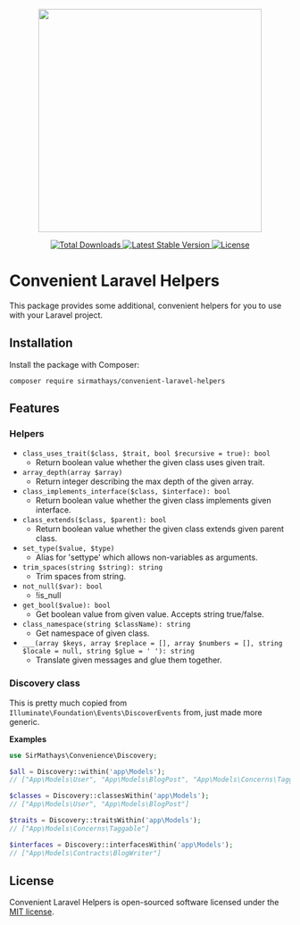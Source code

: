 <p align="center">
    <img src="https://matti.suoraniemi.com/storage/forur2.png" width="400">
</p>

<p align="center">
    <a href="https://packagist.org/packages/sirmathays/convenient-laravel-helpers">
        <img src="https://img.shields.io/packagist/dt/sirmathays/convenient-laravel-helpers" alt="Total Downloads">
    </a>
    <a href="https://packagist.org/packages/sirmathays/convenient-laravel-helpers">
        <img src="https://img.shields.io/packagist/v/sirmathays/convenient-laravel-helpers" alt="Latest Stable Version">
    </a>
    <a href="https://packagist.org/packages/sirmathays/convenient-laravel-helpers">
        <img src="https://img.shields.io/packagist/l/sirmathays/convenient-laravel-helpers" alt="License">
    </a>
</p>

# Convenient Laravel Helpers

This package provides some additional, convenient helpers for you to use with your Laravel project.

## Installation

Install the package with Composer:

    composer require sirmathays/convenient-laravel-helpers


## Features

### Helpers

- `class_uses_trait($class, $trait, bool $recursive = true): bool`
  - Return boolean value whether the given class uses given trait.
- `array_depth(array $array)`
  - Return integer describing the max depth of the given array.
- `class_implements_interface($class, $interface): bool`
  - Return boolean value whether the given class implements given interface.
- `class_extends($class, $parent): bool`
  - Return boolean value whether the given class extends given parent class.
- `set_type($value, $type)`
  - Alias for 'settype' which allows non-variables as arguments.
- `trim_spaces(string $string): string`
  - Trim spaces from string.
- `not_null($var): bool`
  - !is_null
- `get_bool($value): bool`
  - Get boolean value from given value. Accepts string true/false.
- `class_namespace(string $className): string`
  - Get namespace of given class.
- `___(array $keys, array $replace = [], array $numbers = [], string $locale = null, string $glue = ' '): string`
  - Translate given messages and glue them together.

### Discovery class

This is pretty much copied from `Illuminate\Foundation\Events\DiscoverEvents` from, just made more
generic.

**Examples**

```php
use SirMathays\Convenience\Discovery;

$all = Discovery::within('app\Models');
// ["App\Models\User", "App\Models\BlogPost", "App\Models\Concerns\Taggable", "App\Models\Contracts\BlogWriter"]

$classes = Discovery::classesWithin('app\Models');
// ["App\Models\User", "App\Models\BlogPost"]

$traits = Discovery::traitsWithin('app\Models');
// ["App\Models\Concerns\Taggable"]

$interfaces = Discovery::interfacesWithin('app\Models');
// ["App\Models\Contracts\BlogWriter"]
```

## License

Convenient Laravel Helpers is open-sourced software licensed under the [MIT license](LICENSE.md).
